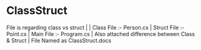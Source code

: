 # ClassStruct
File is regarding class vs struct |
| Class File :- Person.cs
| Struct File :- Point.cs
| Main File :- Program.cs
| Also attached difference between Class & Struct 
| File Named as ClassStruct.docs
